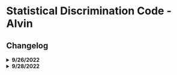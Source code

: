 # Statistical Discrimination Code - Alvin

## Changelog

<details><summary><b>9/26/2022</b></summary>

* initiated files for 1) data processing, 2) data analysis
* added code to ingest all datasets, merged years where necessary

</details>

<details><summary><b>9/28/2022</b></summary>

* added function for chi-square quantile plotting (ran into many errors with size of data)
* created basic comparison plots between genders for pay

</details>